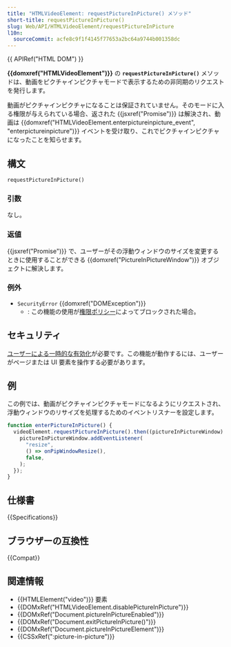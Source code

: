 ```yaml
---
title: "HTMLVideoElement: requestPictureInPicture() メソッド"
short-title: requestPictureInPicture()
slug: Web/API/HTMLVideoElement/requestPictureInPicture
l10n:
  sourceCommit: acfe8c9f1f4145f77653a2bc64a9744b001358dc
---
```


{{ APIRef("HTML DOM") }}

**{{domxref("HTMLVideoElement")}}** の **`requestPictureInPicture()`** メソッドは、動画をピクチャインピクチャモードで表示するための非同期のリクエストを発行します。

動画がピクチャインピクチャになることは保証されていません。そのモードに入る権限が与えられている場合、返された {{jsxref("Promise")}} は解決され、動画は {{domxref("HTMLVideoElement.enterpictureinpicture_event", "enterpictureinpicture")}} イベントを受け取り、これでピクチャインピクチャになったことを知らせます。

## 構文

```js-nolint
requestPictureInPicture()
```

### 引数

なし。

### 返値

{{jsxref("Promise")}} で、ユーザーがその浮動ウィンドウのサイズを変更するときに使用することができる {{domxref("PictureInPictureWindow")}} オブジェクトに解決します。

### 例外

- `SecurityError` {{domxref("DOMException")}}
  - : この機能の使用が[権限ポリシー](/ja/docs/Web/HTTP/Permissions_Policy)によってブロックされた場合。

## セキュリティ

[ユーザーによる一時的な有効化](/ja/docs/Web/Security/User_activation)が必要です。この機能が動作するには、ユーザーがページまたは UI 要素を操作する必要があります。

## 例

この例では、動画がピクチャインピクチャモードになるようにリクエストされ、浮動ウィンドウのリサイズを処理するためのイベントリスナーを設定します。

```js
function enterPictureInPicture() {
  videoElement.requestPictureInPicture().then((pictureInPictureWindow) => {
    pictureInPictureWindow.addEventListener(
      "resize",
      () => onPipWindowResize(),
      false,
    );
  });
}
```

## 仕様書

{{Specifications}}

## ブラウザーの互換性

{{Compat}}

## 関連情報

- {{HTMLElement("video")}} 要素
- {{DOMxRef("HTMLVideoElement.disablePictureInPicture")}}
- {{DOMxRef("Document.pictureInPictureEnabled")}}
- {{DOMxRef("Document.exitPictureInPicture()")}}
- {{DOMxRef("Document.pictureInPictureElement")}}
- {{CSSxRef(":picture-in-picture")}}
